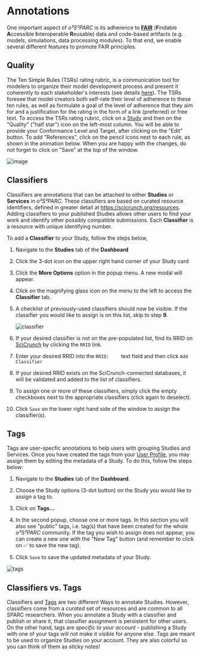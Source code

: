 # Annotations
One important aspect of *o²S²PARC* is its adherence to [**FAIR**](https://www.nature.com/articles/sdata201618) (**F**indable **A**ccessible **I**nteroperable **R**eusable) data and code-based artifacts (e.g. models, simulations, data processing modules). To that end, we enable several different features to promote FAIR principles. 
## Quality
The Ten Simple Rules (TSRs) rating rubric, is a communication tool for modelers to organize their model development process and present it coherently to each stakeholder's interests (see details [here](https://www.imagwiki.nibib.nih.gov/content/10-simple-rules-conformance-rubric)). The TSRs foresee that model creators both self-rate their level of adherence to these ten rules, as well as formulate a goal of the level of adherence that they aim for and a justification for the rating in the form of a link (preferred) or free text.
To access the TSRs rating rubric, click on a [Study](/docs/platform_introduction/studies.md#study-details) and then on the "Quality" ("half star") icon on the left-most column. You will be able to provide your Conformance Level and Target, after clicking on the "Edit" button. To add "References", click on the pencil icons next to each rule, as shown in the animation below. When you are happy with the changes, do not forget to click on "Save" at the top of the window. 

![image](https://user-images.githubusercontent.com/18575092/267016724-3d4330ca-5e2a-498d-ba8e-7f7d3a59ff84.gif)
## Classifiers
Classifiers are annotations that can be attached to either **Studies** or **Services** in *o²S²PARC*. These classifiers are based on curated resource identifiers, defined in greater detail at https://scicrunch.org/resources. Adding classifiers to your published Studies allows other users to find your work and identify other possibly compatible submissions. Each **Classifier** is a resource with unique identifying number. 

To add a **Classifier** to your Study, follow the steps below,
1. Navigate to the **Studies** tab of the **Dashboard**
2. Click the  3-dot icon on the upper right hand corner of your Study card
3. Click the **More Options** option in the popup menu. A new modal will appear.
4. Click on the magnifying glass icon on the menu to the left to access the **Classifier** tab.
5. A checklist of previously-used classifiers should now be visible. If the classifier you would like to assign is on this list, skip to step **9**.

    ![classifier](https://user-images.githubusercontent.com/28002886/153412602-186f6d93-cfc3-449b-a89d-21d3656e28dd.png)
6. If your desired classifier is not on the pre-populated list, find its RRID on [SciCrunch](https://scicrunch.org/resources) by clicking the ```RRID``` link.
7. Enter your desired RRID into the ```RRID:    ``` text field and then click ```Add Classifier```
8. If your desired RRID exists on the SciCrunch-connected databases, it will be validated and added to the list of classifiers.
9. To assign one or more of these classifiers, simply click the empty checkboxes next to the appropriate classifiers (click again to deselect).
10. Click ```Save``` on the lower right hand side of the window to  assign the classifier(s). 

## Tags
Tags are user-specfic annotations to help users with grouping Studies and Services. Once you have created the tags from your [User Profile](docs/platform_introduction/profile.md), you may assign them by editing the metadata of a Study. To do this, follow the steps below:
  1. Navigate to the **Studies** tab of the **Dashboard**.
  2. Choose the Study options (3-dot button) on the Study you would like to assign a tag to.
  3. Click on **Tags...**
  4. In the second popup, choose one or more tags. In this section you will also see "public" tags, i.e. tag(s) that have been created for the whole *o²S²PARC* community. If the tag you wish to assign does not appear, you can create a new one with the "New Tag" button (and remember to click on :white_check_mark: to save the new tag).

  5. Click ```Save``` to save the updated metadata of your Study.
 

  ![tags](https://github.com/ITISFoundation/osparc-manual/assets/18575092/37e6fad5-8a2c-42e4-a11c-dfffbdddc105) <br/>

## Classifiers vs. Tags
Classifiers and [Tags](/docs/platform_introduction/profile.md) are two different Ways to annotate Studies. However, classifiers come from a *curated* set of resources and are common to all SPARC researchers. When you annotate a Study with a classifier and publish or share it, that classifier assignment is persistent for other users. On the other hand, tags are *specific to your account* - publishing a Study with one of your tags will not make it visible for anyone else. Tags are meant to be used to organize Studies on your account. They are also colorful so you can think of them as sticky notes!
